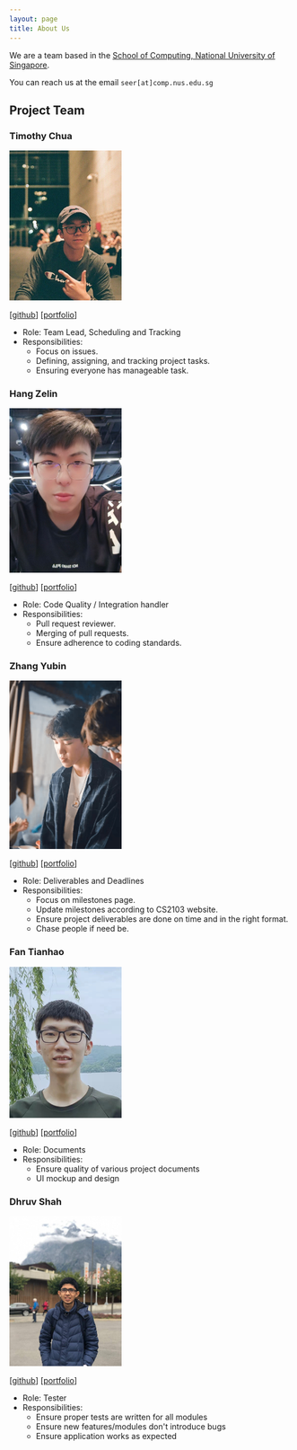 ```yaml
---
layout: page
title: About Us
---
```


We are a team based in the [School of Computing, National University of Singapore](http://www.comp.nus.edu.sg).

You can reach us at the email `seer[at]comp.nus.edu.sg`

## Project Team

### Timothy Chua

<img src="images/ooawagaeri.png" width="200px">

[[github](https://github.com/ooawagaeri)]
[[portfolio](team/ooawagaeri.md)]

* Role: Team Lead, Scheduling and Tracking
* Responsibilities:
  * Focus on issues.
  * Defining, assigning, and tracking project tasks.
  * Ensuring everyone has manageable task.

### Hang Zelin

<img src="images\hangzelin.png" width="200px">

[[github](https://github.com/hangzelin)]
[[portfolio](team/hangzelin.md)]

* Role: Code Quality / Integration handler
* Responsibilities:
  * Pull request reviewer.
  * Merging of pull requests.
  * Ensure adherence to coding standards.

### Zhang Yubin

<img src="images\kimowarui.png" width="200px">

[[github](https://github.com/Kimowarui)]
[[portfolio](team/zhangyubin.md)]

* Role: Deliverables and Deadlines
* Responsibilities:
  * Focus on milestones page.
  * Update milestones according to CS2103 website.
  * Ensure project deliverables are done on time and in the right format.
  * Chase people if need be.

### Fan Tianhao

<img src="images\ttraveller7.png" width="200px">

[[github](https://github.com/TTraveller7)]
[[portfolio](team/ttraveller7.md)]

* Role: Documents
* Responsibilities:
  * Ensure quality of various project documents
  * UI mockup and design

### Dhruv Shah

<img src="images/dhshah1.png" width="200px">

[[github](https://github.com/dhshah1)]
[[portfolio](team/dhshah1.md)]

* Role: Tester
* Responsibilities:
  * Ensure proper tests are written for all modules
  * Ensure new features/modules don't introduce bugs
  * Ensure application works as expected
